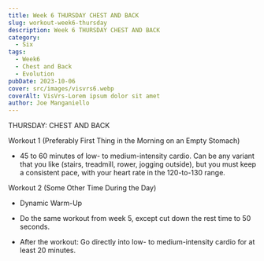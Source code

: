 ```yaml
---
title: Week 6 THURSDAY CHEST AND BACK  
slug: workout-week6-thursday
description: Week 6 THURSDAY CHEST AND BACK
category:
  - Six
tags:
  - Week6
  - Chest and Back
  - Evolution  
pubDate: 2023-10-06
cover: src/images/visvrs6.webp
coverAlt: VisVrs-Lorem ipsum dolor sit amet
author: Joe Manganiello
---
```


THURSDAY: CHEST AND BACK  

Workout 1 (Preferably First Thing in the Morning on an Empty Stomach)

- 45 to 60 minutes of low- to medium-intensity cardio. Can be any variant that you like (stairs, treadmill, rower, jogging outside), but you must keep a consistent pace, with your heart rate in the 120-to-130 range.

Workout 2 (Some Other Time During the Day)

- Dynamic Warm-Up

- Do the same workout from week 5, except cut down the rest time to 50 seconds.

- After the workout: Go directly into low- to medium-intensity cardio for at least 20 minutes.